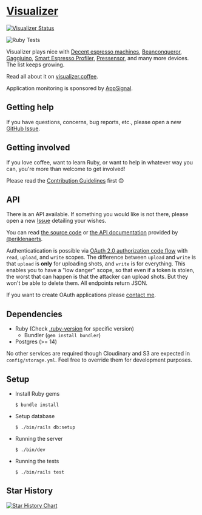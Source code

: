 # [Visualizer](https://visualizer.coffee/)

[![Visualizer Status](https://uptime.betterstack.com/status-badges/v3/monitor/wxvy.svg)](https://status.visualizer.coffee/)

![Ruby Tests](https://github.com/miharekar/visualizer/actions/workflows/main.yml/badge.svg)

Visualizer plays nice with [Decent espresso machines](https://decentespresso.com/), [Beanconqueror](https://beanconqueror.com/), [Gaggiuino](https://gaggiuino.github.io/), [Smart Espresso Profiler](https://www.naked-portafilter.com/product-category/smart-espresso-profiler/), [Pressensor](https://pressensor.com/), and many more devices. The list keeps growing.

Read all about it on [visualizer.coffee](https://visualizer.coffee/).

Application monitoring is sponsored by [AppSignal](https://appsignal.com/).

## Getting help

If you have questions, concerns, bug reports, etc., please open a new [GitHub Issue](https://github.com/miharekar/visualizer/issues/).

## Getting involved

If you love coffee, want to learn Ruby, or want to help in whatever way you can, you're more than welcome to get involved!

Please read the [Contribution Guidelines](CONTRIBUTING.md) first 😊

## API

There is an API available. If something you would like is not there, please open a new [Issue](https://github.com/miharekar/visualizer/issues/) detailing your wishes.

You can read [the source code](/app/controllers/api) or [the API documentation](https://documenter.getpostman.com/view/2402164/UVC2HUik) provided by [@eriklenaerts](https://github.com/eriklenaerts).

Authenticatication is possible via [OAuth 2.0 authorization code flow](https://www.oauth.com/oauth2-servers/server-side-apps/authorization-code/) with `read`, `upload`, and `write` scopes.
The difference between `upload` and `write` is that `upload` is **only** for uploading shots, and `write` is for everything. This enables you to have a "low danger" scope, so that even if a token is stolen, the worst that can happen is that the attacker can upload shots. But they won't be able to delete them.
All endpoints return JSON.

If you want to create OAuth applications please [contact me](mailto:miha@visualizer.coffee).

## Dependencies

- Ruby (Check [.ruby-version](.ruby-version) for specific version)
  - Bundler (`gem install bundler`)
- Postgres (>= 14)

No other services are required though Cloudinary and S3 are expected in `config/storage.yml`.
Feel free to override them for development purposes.

## Setup

- Install Ruby gems
  ```shell
  $ bundle install
  ```
- Setup database
  ```shell
  $ ./bin/rails db:setup
  ```
- Running the server
  ```shell
  $ ./bin/dev
  ```
- Running the tests
  ```shell
  $ ./bin/rails test
  ```

## Star History

<a href="https://star-history.com/#miharekar/visualizer&Date">
 <picture>
   <source media="(prefers-color-scheme: dark)" srcset="https://api.star-history.com/svg?repos=miharekar/visualizer&type=Date&theme=dark" />
   <source media="(prefers-color-scheme: light)" srcset="https://api.star-history.com/svg?repos=miharekar/visualizer&type=Date" />
   <img alt="Star History Chart" src="https://api.star-history.com/svg?repos=miharekar/visualizer&type=Date" />
 </picture>
</a>

